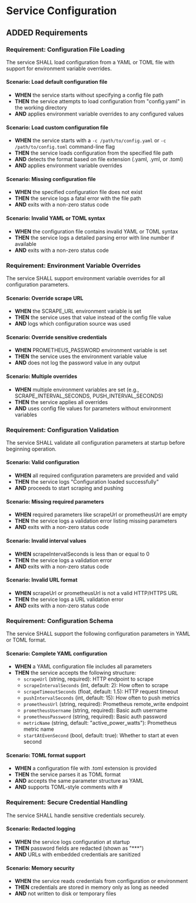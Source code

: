 # Service Configuration

## ADDED Requirements

### Requirement: Configuration File Loading
The service SHALL load configuration from a YAML or TOML file with support for environment variable overrides.

#### Scenario: Load default configuration file
- **WHEN** the service starts without specifying a config file path
- **THEN** the service attempts to load configuration from "config.yaml" in the working directory
- **AND** applies environment variable overrides to any configured values

#### Scenario: Load custom configuration file
- **WHEN** the service starts with a `-c /path/to/config.yaml` or `-c /path/to/config.toml` command-line flag
- **THEN** the service loads configuration from the specified file path
- **AND** detects the format based on file extension (.yaml, .yml, or .toml)
- **AND** applies environment variable overrides

#### Scenario: Missing configuration file
- **WHEN** the specified configuration file does not exist
- **THEN** the service logs a fatal error with the file path
- **AND** exits with a non-zero status code

#### Scenario: Invalid YAML or TOML syntax
- **WHEN** the configuration file contains invalid YAML or TOML syntax
- **THEN** the service logs a detailed parsing error with line number if available
- **AND** exits with a non-zero status code

### Requirement: Environment Variable Overrides
The service SHALL support environment variable overrides for all configuration parameters.

#### Scenario: Override scrape URL
- **WHEN** the SCRAPE_URL environment variable is set
- **THEN** the service uses that value instead of the config file value
- **AND** logs which configuration source was used

#### Scenario: Override sensitive credentials
- **WHEN** PROMETHEUS_PASSWORD environment variable is set
- **THEN** the service uses the environment variable value
- **AND** does not log the password value in any output

#### Scenario: Multiple overrides
- **WHEN** multiple environment variables are set (e.g., SCRAPE_INTERVAL_SECONDS, PUSH_INTERVAL_SECONDS)
- **THEN** the service applies all overrides
- **AND** uses config file values for parameters without environment variables

### Requirement: Configuration Validation
The service SHALL validate all configuration parameters at startup before beginning operation.

#### Scenario: Valid configuration
- **WHEN** all required configuration parameters are provided and valid
- **THEN** the service logs "Configuration loaded successfully"
- **AND** proceeds to start scraping and pushing

#### Scenario: Missing required parameters
- **WHEN** required parameters like scrapeUrl or prometheusUrl are empty
- **THEN** the service logs a validation error listing missing parameters
- **AND** exits with a non-zero status code

#### Scenario: Invalid interval values
- **WHEN** scrapeIntervalSeconds is less than or equal to 0
- **THEN** the service logs a validation error
- **AND** exits with a non-zero status code

#### Scenario: Invalid URL format
- **WHEN** scrapeUrl or prometheusUrl is not a valid HTTP/HTTPS URL
- **THEN** the service logs a URL validation error
- **AND** exits with a non-zero status code

### Requirement: Configuration Schema
The service SHALL support the following configuration parameters in YAML or TOML format.

#### Scenario: Complete YAML configuration
- **WHEN** a YAML configuration file includes all parameters
- **THEN** the service accepts the following structure:
  - `scrapeUrl` (string, required): HTTP endpoint to scrape
  - `scrapeIntervalSeconds` (int, default: 2): How often to scrape
  - `scrapeTimeoutSeconds` (float, default: 1.5): HTTP request timeout
  - `pushIntervalSeconds` (int, default: 15): How often to push metrics
  - `prometheusUrl` (string, required): Prometheus remote_write endpoint
  - `prometheusUsername` (string, required): Basic auth username
  - `prometheusPassword` (string, required): Basic auth password
  - `metricName` (string, default: "active_power_watts"): Prometheus metric name
  - `startAtEvenSecond` (bool, default: true): Whether to start at even second

#### Scenario: TOML format support
- **WHEN** a configuration file with .toml extension is provided
- **THEN** the service parses it as TOML format
- **AND** accepts the same parameter structure as YAML
- **AND** supports TOML-style comments with #

### Requirement: Secure Credential Handling
The service SHALL handle sensitive credentials securely.

#### Scenario: Redacted logging
- **WHEN** the service logs configuration at startup
- **THEN** password fields are redacted (shown as "***")
- **AND** URLs with embedded credentials are sanitized

#### Scenario: Memory security
- **WHEN** the service reads credentials from configuration or environment
- **THEN** credentials are stored in memory only as long as needed
- **AND** not written to disk or temporary files
